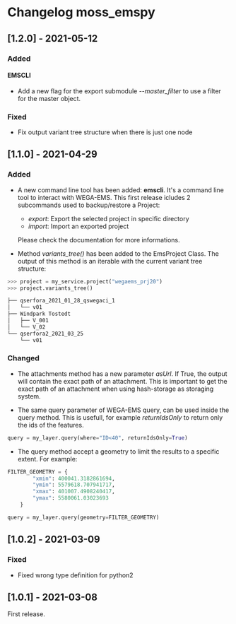 # Changelog moss_emspy

## [1.2.0] - 2021-05-12

### Added

#### EMSCLI

- Add a new flag for the export submodule _--master_filter_ to use a filter for the master object.

### Fixed

- Fix output variant tree structure when there is just one node

## [1.1.0] - 2021-04-29

### Added

- A new command line tool has been added: **emscli**. It's a command line tool to interact with WEGA-EMS. This first release icludes 2 subcommands used to backup/restore a Project:

  - _export_: Export the selected project in specific directory
  - _import_: Import an exported project

  Please check the documentation for more informations.

- Method _variants_tree()_ has been added to the EmsProject Class. The output of this method is an iterable with the current variant tree structure:

```python
>>> project = my_service.project("wegaems_prj20")
>>> project.variants_tree()

├── qserfora_2021_01_28_qswegaci_1
│   └── v01
├── Windpark Tostedt
│   ├── V_001
│   └── V_02
└── qserfora2_2021_03_25
    └── v01
```

### Changed

- The attachments method has a new parameter _asUrl_. If True, the output will contain the exact
  path of an attachment. This is important to get the exact path of an attachment when using hash-storage as storaging system.

- The same query parameter of WEGA-EMS query, can be used inside the query method. This is usefull, for example _returnIdsOnly_ to return only the ids of the features.

```python
query = my_layer.query(where="ID<40", returnIdsOnly=True)
```

- The query method accept a geometry to limit the results to a specific extent. For example:

```python
FILTER_GEOMETRY = {
        "xmin": 400041.3182861694,
        "ymin": 5579618.707941717,
        "xmax": 401007.4908240417,
        "ymax": 5580061.03023693
    }

query = my_layer.query(geometry=FILTER_GEOMETRY)
```

## [1.0.2] - 2021-03-09

### Fixed

- Fixed wrong type definition for python2

## [1.0.1] - 2021-03-08

First release.
